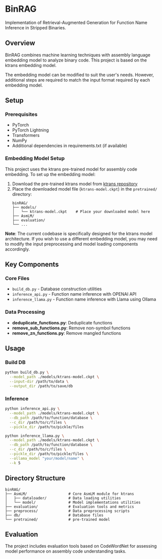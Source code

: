 # BinRAG

Implementation of Retrieval-Augmented Generation for Function Name Inference in Stripped Binaries.

## Overview

BinRAG combines machine learning techniques with assembly language embedding model to analyze binary code. 
This project is based on the ktrans embedding model.

The embedding model can be modified to suit the user's needs. However, additional steps are required to match the input format required by each embedding model.

## Setup

### Prerequisites

- PyTorch
- PyTorch Lightning
- Transformers
- NumPy
- Additional dependencies in requirements.txt (if available)

### Embedding Model Setup

This project uses the ktrans pre-trained model for assembly code embedding. To set up the embedding model:

1. Download the pre-trained ktrans model from [ktrans repository](https://github.com/Learner0x5a/kTrans-release)
2. Place the downloaded model file (`ktrans-model.ckpt`) in the `pretrained/` directory:
   ```
   binRAG/
   ├── models/
   │   └── ktrans-model.ckpt    # Place your downloaded model here
   ├── AsmLM/
   ├── evaluation/
   └── ...
   ```

**Note**: The current codebase is specifically designed for the ktrans model architecture. If you wish to use a different embedding model, you may need to modify the input preprocessing and model loading components accordingly.

## Key Components

### Core Files

- `build_db.py` - Database construction utilities
- `inference_api.py` - Function name inference with OPENAI API
- `inference_llama.py` - Function name inference with Llama using Ollama

### Data Processing
- **deduplicate_functions.py**: Deduplicate functions
- **remove_sub_functions.py**: Remove non-symbol functions
- **remove_zn_functions.py**: Remove mangled functions

## Usage

### Build DB
```bash
python build_db.py \
  --model_path ./models/ktrans-model.ckpt \
  --input-dir /path/to/data \
  --output_dir /path/to/save/db
```

### Inference
```bash
python inference_api.py \
  --model_path ./models/ktrans-model.ckpt \
  --db_path /path/to/function/database \
  --c_dir /path/to/c/files \
  --pickle_dir /path/to/pickle/files

python inference_llama.py \
  --model_path ./models/ktrans-model.ckpt \
  --db_path /path/to/function/database \
  --c_dir /path/to/c/files \
  --pickle_dir /path/to/pickle/files \
  --ollama_model "your/model/name" \
  --k 5
```

## Directory Structure

```
binRAG/
├── AsmLM/                   # Core AsmLM module for ktrans
│   ├── dataloader/          # Data loading utilities
│   └── model/               # Model implementations utilities
├── evaluation/              # Evaluation tools and metrics
├── preprocess/              # Data preprocessing scripts
├── db/                      # Database files
└── pretrained/              # pre-trained model
```

## Evaluation

The project includes evaluation tools based on CodeWordNet for assessing model performance on assembly code understanding tasks.